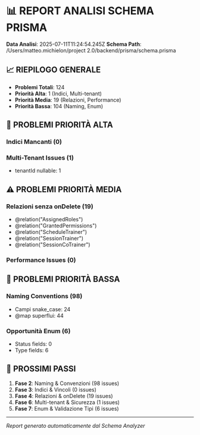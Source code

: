 
# 📊 REPORT ANALISI SCHEMA PRISMA

**Data Analisi**: 2025-07-11T11:24:54.245Z
**Schema Path**: /Users/matteo.michielon/project 2.0/backend/prisma/schema.prisma

## 📈 RIEPILOGO GENERALE

- **Problemi Totali**: 124
- **Priorità Alta**: 1 (Indici, Multi-tenant)
- **Priorità Media**: 19 (Relazioni, Performance)
- **Priorità Bassa**: 104 (Naming, Enum)

## 🚨 PROBLEMI PRIORITÀ ALTA

### Indici Mancanti (0)


### Multi-Tenant Issues (1)
- tenantId nullable: 1

## ⚠️ PROBLEMI PRIORITÀ MEDIA

### Relazioni senza onDelete (19)
- @relation("AssignedRoles")
- @relation("GrantedPermissions")
- @relation("ScheduleTrainer")
- @relation("SessionTrainer")
- @relation("SessionCoTrainer")

### Performance Issues (0)


## 📝 PROBLEMI PRIORITÀ BASSA

### Naming Conventions (98)
- Campi snake_case: 24
- @map superflui: 44

### Opportunità Enum (6)
- Status fields: 0
- Type fields: 6

## 🎯 PROSSIMI PASSI

1. **Fase 2**: Naming & Convenzioni (98 issues)
2. **Fase 3**: Indici & Vincoli (0 issues)
3. **Fase 4**: Relazioni & onDelete (19 issues)
4. **Fase 6**: Multi-tenant & Sicurezza (1 issues)
5. **Fase 7**: Enum & Validazione Tipi (6 issues)

---
*Report generato automaticamente dal Schema Analyzer*
